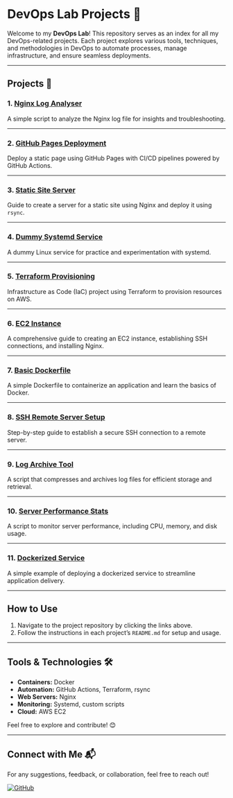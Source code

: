 # DevOps Lab Projects 🚀

Welcome to my **DevOps Lab**! This repository serves as an index for all my DevOps-related projects. Each project explores various tools, techniques, and methodologies in DevOps to automate processes, manage infrastructure, and ensure seamless deployments.

---

## Projects 📂

### 1. [Nginx Log Analyser](https://github.com/janisadhi/Nginx_Log_Analyser)
A simple script to analyze the Nginx log file for insights and troubleshooting.

---

### 2. [GitHub Pages Deployment](https://github.com/janisadhi/Github_Pages_Deployment)
Deploy a static page using GitHub Pages with CI/CD pipelines powered by GitHub Actions.

---

### 3. [Static Site Server](https://github.com/janisadhi/Static_Site_Server)
Guide to create a server for a static site using Nginx and deploy it using `rsync`.

---

### 4. [Dummy Systemd Service](https://github.com/janisadhi/Dummy_Systemd_Service)
A dummy Linux service for practice and experimentation with systemd.

---

### 5. [Terraform Provisioning](https://github.com/janisadhi/Terraform_Provisioning)
Infrastructure as Code (IaC) project using Terraform to provision resources on AWS.

---

### 6. [EC2 Instance](https://github.com/janisadhi/Ec2_Instance)
A comprehensive guide to creating an EC2 instance, establishing SSH connections, and installing Nginx.

---

### 7. [Basic Dockerfile](https://github.com/janisadhi/Basic_Dockerfile)
A simple Dockerfile to containerize an application and learn the basics of Docker.

---

### 8. [SSH Remote Server Setup](https://github.com/janisadhi/SSH_Remote_Server_Setup)
Step-by-step guide to establish a secure SSH connection to a remote server.

---

### 9. [Log Archive Tool](https://github.com/janisadhi/Log_Archive_Tool)
A script that compresses and archives log files for efficient storage and retrieval.

---

### 10. [Server Performance Stats](https://github.com/janisadhi/Server_Performance_Stats)
A script to monitor server performance, including CPU, memory, and disk usage.

---

### 11. [Dockerized Service](https://github.com/janisadhi/Dockerized_Service)
A simple example of deploying a dockerized service to streamline application delivery.

---

## How to Use
1. Navigate to the project repository by clicking the links above.
2. Follow the instructions in each project’s `README.md` for setup and usage.

---

## Tools & Technologies 🛠️
- **Containers:** Docker
- **Automation:** GitHub Actions, Terraform, rsync
- **Web Servers:** Nginx
- **Monitoring:** Systemd, custom scripts
- **Cloud:** AWS EC2

Feel free to explore and contribute! 😊

---

## Connect with Me 📬
For any suggestions, feedback, or collaboration, feel free to reach out!

[![GitHub](https://img.shields.io/badge/GitHub-janisadhi-blue?style=flat-square&logo=github)](https://github.com/janisadhi)

